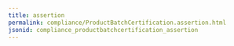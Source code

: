 ```yaml
---
title: assertion
permalink: compliance/ProductBatchCertification.assertion.html
jsonid: compliance_productbatchcertification_assertion
---
```

